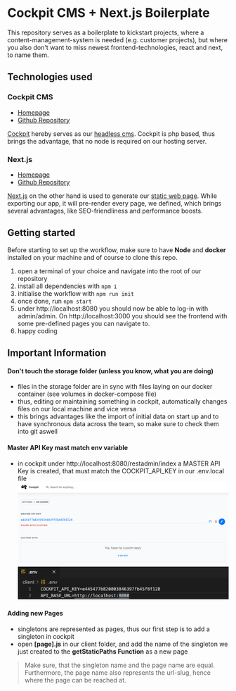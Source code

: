 # Cockpit CMS + Next.js Boilerplate

This repository serves as a boilerplate to kickstart projects, where a content-management-system is needed (e.g. customer projects), but where you also don't want to miss newest frontend-technologies, react and next, to name them.

## Technologies used

### Cockpit CMS

- [Homepage](https://getcockpit.com)
- [Github Repository](https://github.com/agentejo/cockpit)

[Cockpit](https://getcockpit.com) hereby serves as our [headless cms](https://en.wikipedia.org/wiki/Headless_content_management_system). Cockpit is php based, thus brings the advantage, that no node is required on our hosting server.

### Next.js

- [Homepage](https://nextjs.org/)
- [Github Repository](https://github.com/vercel/next.js/)

[Next.js](https://nextjs.org/) on the other hand is used to generate our [static web page](https://en.wikipedia.org/wiki/Static_web_page). While exporting our app, it will pre-render every page, we defined, which brings several advantages, like SEO-friendliness and performance boosts.

## Getting started

Before starting to set up the workflow, make sure to have **Node** and **docker** installed on your machine and of course to clone this repo.

1. open a terminal of your choice and navigate into the root of our repository
2. install all dependencies with `npm i`
3. initialise the workflow with `npm run init`
4. once done, run `npm start`
5. under http://localhost:8080 you should now be able to log-in with admin/admin. On http://localhost:3000 you should see the frontend with some pre-defined pages you can navigate to.
6. happy coding

## Important Information

#### Don't touch the storage folder (unless you know, what you are doing)

- files in the storage folder are in sync with files laying on our docker container (see volumes in docker-compose file)
- thus, editing or maintaining something in cockpit, automatically changes files on our local machine and vice versa
- this brings advantages like the import of initial data on start up and to have synchronous data across the team, so make sure to check them into git aswell

#### Master API Key mast match env variable

- in cockpit under http://localhost:8080/restadmin/index a MASTER API Key is created, that must match the COCKPIT_API_KEY in our .env.local file
  ![Cockpit CMS Master API Key](/assets/cockpit-master-api-key.png)
  ![env VARIABLES](/assets/env-vars.png)

#### Adding new Pages

- singletons are represented as pages, thus our first step is to add a singleton in cockpit
- open **[page].js** in our client folder, and add the name of the singleton we just created to the **getStaticPaths Function** as a new page

> Make sure, that the singleton name and the page name are equal. Furthermore, the page name also represents the url-slug, hence where the page can be reached at.
